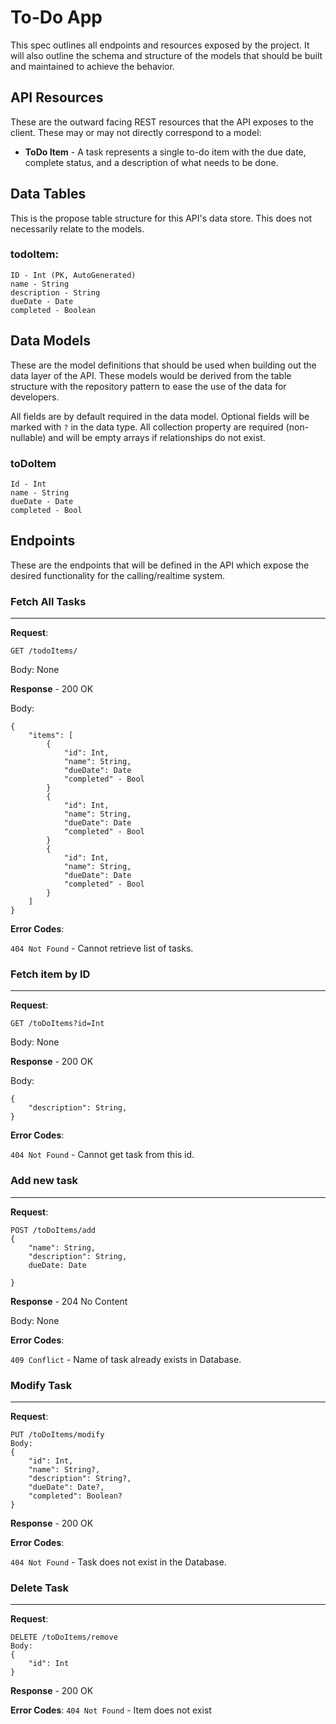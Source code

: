 # To-Do App
This spec outlines all endpoints and resources exposed by the project. It will also outline the schema and structure of the models that should be built and maintained to achieve the behavior.

## API Resources
These are the outward facing REST resources that the API exposes to the client. These may or may not directly correspond to a model:

* **ToDo Item** - A task represents a single to-do item with the due date, complete status, and a description of what needs to be done.


## Data Tables
This is the propose table structure for this API's data store. This does not necessarily relate to the models.

### todoItem:
```
ID - Int (PK, AutoGenerated)
name - String
description - String
dueDate - Date
completed - Boolean
```

## Data Models
These are the model definitions that should be used when building out the data layer of the API. These models would be derived from the table structure with the repository pattern to ease the use of the data for developers.

All fields are by default required in the data model. Optional fields will be marked with `?` in the data type. All collection property are required (non-nullable) and will be empty arrays if relationships do not exist.

### toDoItem
```
Id - Int
name - String
dueDate - Date
completed - Bool
```

## Endpoints
These are the endpoints that will be defined in the API which expose the desired functionality for the calling/realtime system.

### Fetch All Tasks
---

**Request**:
```
GET /todoItems/
```

Body: None

**Response** - 200 OK

Body:
```
{
    "items": [
        {
            "id": Int,
            "name": String,
            "dueDate": Date
            "completed" - Bool
        }
        {
            "id": Int,
            "name": String,
            "dueDate": Date
            "completed" - Bool
        }
        {
            "id": Int,
            "name": String,
            "dueDate": Date
            "completed" - Bool
        }
    ]
}
```

**Error Codes**:

`404 Not Found` - Cannot retrieve list of tasks.

### Fetch item by ID
---

**Request**:
```
GET /toDoItems?id=Int
```

Body: None

**Response** - 200 OK

Body:
```
{
    "description": String,
}
```

**Error Codes**: 

`404 Not Found` - Cannot get task from this id.


### Add new task
---

**Request**:
```
POST /toDoItems/add
{
    "name": String,
    "description": String,
    dueDate: Date

}
```

**Response** - 204 No Content

Body: None

**Error Codes**:

`409 Conflict` - Name of task already exists in Database.

### Modify Task 
---

**Request**:
```
PUT /toDoItems/modify
Body:
{
    "id": Int,
    "name": String?,
    "description": String?,
    "dueDate": Date?,
    "completed": Boolean?
}
```

**Response** - 200 OK

**Error Codes**:

`404 Not Found` - Task does not exist in the Database.

### Delete Task
---

**Request**:
```
DELETE /toDoItems/remove
Body:
{
    "id": Int
}
```

**Response** - 200 OK

**Error Codes**:
`404 Not Found` - Item does not exist
